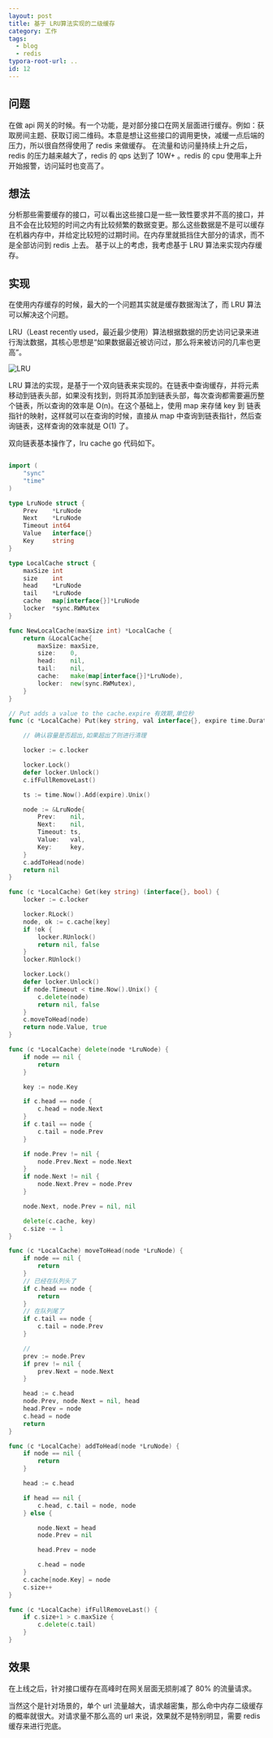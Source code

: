 ```yaml
---
layout: post
title: 基于 LRU算法实现的二级缓存
category: 工作
tags:
  - blog
  - redis 
typora-root-url: .. 
id: 12
---
```


## 问题

在做 api 网关的时候。有一个功能，是对部分接口在网关层面进行缓存。例如：获取房间主题、获取订阅二维码。本意是想让这些接口的调用更快，减缓一点后端的压力，所以很自然得使用了 redis 来做缓存。
在流量和访问量持续上升之后，redis 的压力越来越大了，redis 的 qps 达到了 10W+ 。redis 的 cpu 使用率上升开始报警，访问延时也变高了。

## 想法

分析那些需要缓存的接口，可以看出这些接口是一些一致性要求并不高的接口，并且不会在比较短的时间之内有比较频繁的数据变更。那么这些数据是不是可以缓存在机器内存中，并给定比较短的过期时间。在内存里就抵挡住大部分的请求，而不是全部访问到 redis 上去。
基于以上的考虑，我考虑基于 LRU 算法来实现内存缓存。

## 实现

在使用内存缓存的时候，最大的一个问题其实就是缓存数据淘汰了，而 LRU 算法可以解决这个问题。

LRU（Least recently used，最近最少使用）算法根据数据的历史访问记录来进行淘汰数据，其核心思想是“如果数据最近被访问过，那么将来被访问的几率也更高”。

![LRU](/file/image/12-1.webp)

LRU 算法的实现，是基于一个双向链表来实现的。在链表中查询缓存，并将元素移动到链表头部，如果没有找到，则将其添加到链表头部，每次查询都需要遍历整个链表，所以查询的效率是 O(n)。在这个基础上，使用 map 来存储 key 到 链表指针的映射，这样就可以在查询的时候，直接从 map 中查询到链表指针，然后查询链表，这样查询的效率就是 O(1) 了。

双向链表基本操作了，lru cache go 代码如下。
```go

import (
	"sync"
	"time"
)

type LruNode struct {
	Prev    *LruNode
	Next    *LruNode
	Timeout int64
	Value   interface{}
	Key     string
}

type LocalCache struct {
	maxSize int
	size    int
	head    *LruNode
	tail    *LruNode
	cache   map[interface{}]*LruNode
	locker  *sync.RWMutex
}

func NewLocalCache(maxSize int) *LocalCache {
	return &LocalCache{
		maxSize: maxSize,
		size:    0,
		head:    nil,
		tail:    nil,
		cache:   make(map[interface{}]*LruNode),
		locker:  new(sync.RWMutex),
	}
}

// Put adds a value to the cache.expire 有效期,单位秒
func (c *LocalCache) Put(key string, val interface{}, expire time.Duration) error {

	// 确认容量是否超出,如果超出了则进行清理

	locker := c.locker

	locker.Lock()
	defer locker.Unlock()
	c.ifFullRemoveLast()

	ts := time.Now().Add(expire).Unix()

	node := &LruNode{
		Prev:    nil,
		Next:    nil,
		Timeout: ts,
		Value:   val,
		Key:     key,
	}
	c.addToHead(node)
	return nil
}

func (c *LocalCache) Get(key string) (interface{}, bool) {
	locker := c.locker

	locker.RLock()
	node, ok := c.cache[key]
	if !ok {
		locker.RUnlock()
		return nil, false
	}
	locker.RUnlock()

	locker.Lock()
	defer locker.Unlock()
	if node.Timeout < time.Now().Unix() {
		c.delete(node)
		return nil, false
	}
	c.moveToHead(node)
	return node.Value, true
}

func (c *LocalCache) delete(node *LruNode) {
	if node == nil {
		return
	}

	key := node.Key

	if c.head == node {
		c.head = node.Next
	}
	if c.tail == node {
		c.tail = node.Prev
	}

	if node.Prev != nil {
		node.Prev.Next = node.Next
	}
	if node.Next != nil {
		node.Next.Prev = node.Prev
	}

	node.Next, node.Prev = nil, nil

	delete(c.cache, key)
	c.size -= 1
}

func (c *LocalCache) moveToHead(node *LruNode) {
	if node == nil {
		return
	}
	// 已经在队列头了
	if c.head == node {
		return
	}
	// 在队列尾了
	if c.tail == node {
		c.tail = node.Prev
	}

	//
	prev := node.Prev
	if prev != nil {
		prev.Next = node.Next
	}

	head := c.head
	node.Prev, node.Next = nil, head
	head.Prev = node
	c.head = node
	return
}

func (c *LocalCache) addToHead(node *LruNode) {
	if node == nil {
		return
	}

	head := c.head

	if head == nil {
		c.head, c.tail = node, node
	} else {

		node.Next = head
		node.Prev = nil

		head.Prev = node

		c.head = node
	}
	c.cache[node.Key] = node
	c.size++
}

func (c *LocalCache) ifFullRemoveLast() {
	if c.size+1 > c.maxSize {
		c.delete(c.tail)
	}
}
```



## 效果

在上线之后，针对接口缓存在高峰时在网关层面无损削减了 80% 的流量请求。

当然这个是针对场景的，单个 url 流量越大，请求越密集，那么命中内存二级缓存的概率就很大。对请求量不那么高的 url 来说，效果就不是特别明显，需要 redis 缓存来进行兜底。